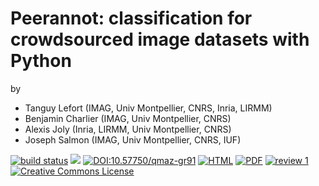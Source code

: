 # Peerannot: classification for crowdsourced image datasets with Python

by
- Tanguy Lefort (IMAG, Univ Montpellier, CNRS, Inria, LIRMM)
- Benjamin Charlier (IMAG, Univ Montpellier, CNRS)
- Alexis Joly (Inria, LIRMM, Univ Montpellier, CNRS)
- Joseph Salmon (IMAG, Univ Montpellier, CNRS, IUF)


[![build status](https://github.com/computorg/published-202402-lefort-peerannot/workflows/build/badge.svg)](https://github.com/computorg/published-202402-lefort-peerannot/)
[![](https://img.shields.io/github/last-commit/computorg/published-202402-lefort-peerannot.svg)](https://github.com/computorg/published-202402-lefort-peerannot/commits/main)
[![DOI:10.57750/qmaz-gr91](https://img.shields.io/badge/DOI-10.57750/qmaz--gr91-034E79.svg)](https://doi.org/10.57750/qmaz-gr91)
[![HTML](https://img.shields.io/badge/article-HTML-034E79)](https://computo.sfds.asso.fr/published-202402-lefort-peerannot/)
[![PDF](https://img.shields.io/badge/article-PDF-034E79)](https://computo.sfds.asso.fr/published-202402-lefort-peerannot/published-202402-lefort-peerannot.pdf)
[![review 1](https://img.shields.io/badge/review-report%201-blue)](https://github.com/computorg/published-202402-lefort-peerannot/issues/4)
[![Creative Commons License](https://i.creativecommons.org/l/by/4.0/80x15.png)](http://creativecommons.org/licenses/by/4.0/)

